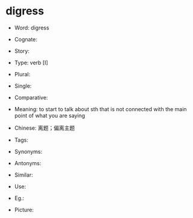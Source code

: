 # digress

- Word: digress
- Cognate: 
- Story: 

- Type: verb [I]
- Plural: 
- Single: 
- Comparative: 
- Meaning: to start to talk about sth that is not connected with the main point of what you are saying
- Chinese: 离题；偏离主题
- Tags: 
- Synonyms: 
- Antonyms: 
- Similar: 
- Use: 
- Eg.: 
- Picture: 

